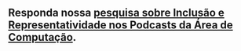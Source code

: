 
## Responda nossa [pesquisa sobre Inclusão e Representatividade nos Podcasts da Área de Computação](https://bit.ly/3GC0MkB).

